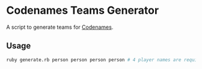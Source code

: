 # Codenames Teams Generator

A script to generate teams for [Codenames](https://codenames.game/).

## Usage

```bash
ruby generate.rb person person person person # 4 player names are required
```
